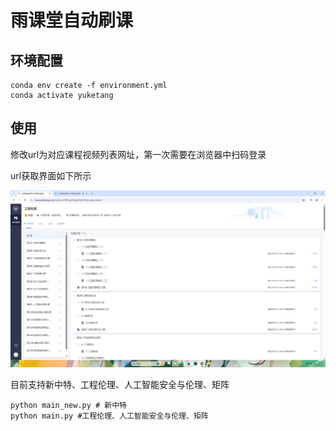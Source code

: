 # 雨课堂自动刷课

## 环境配置

```shell
conda env create -f environment.yml
conda activate yuketang
```

## 使用
修改url为对应课程视频列表网址，第一次需要在浏览器中扫码登录

url获取界面如下所示

![example.png](example.png)

目前支持新中特、工程伦理、人工智能安全与伦理、矩阵
```shell
python main_new.py # 新中特
python main.py #工程伦理、人工智能安全与伦理、矩阵
```

